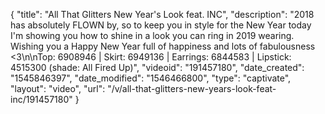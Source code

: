 {
    "title": "All That Glitters New Year's Look feat. INC",
    "description": "2018 has absolutely FLOWN by, so to keep you in style for the New Year today I'm showing you how to shine in a look you can ring in 2019 wearing. Wishing you a Happy New Year full of happiness and lots of fabulousness <3\n\nTop: 6908946 | Skirt: 6949136 | Earrings: 6844583 | Lipstick: 4515300 (shade: All Fired Up)",
    "videoid": "191457180",
    "date_created": "1545846397",
    "date_modified": "1546466800",
    "type": "captivate",
    "layout": "video",
    "url": "\/v\/all-that-glitters-new-years-look-feat-inc\/191457180"
}